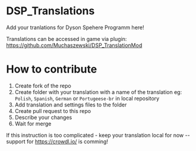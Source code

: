 # DSP_Translations

Add your tranlations for Dyson Spehere Programm here!

Translations can be accessed in game via plugin: https://github.com/Muchaszewski/DSP_TranslationMod

# How to contribute
1. Create fork of the repo
2. Create folder with your translation with a name of the translation eg: `Polish`, `Spanish`, `German` or `Portugeese-br` in local repository
3. Add translation and settings files to the folder
4. Create pull request to this repo
5. Describe your changes
6. Wait for merge

If this instruction is too complicated - keep your translation local for now -- support for https://crowdl.io/ is comming!
